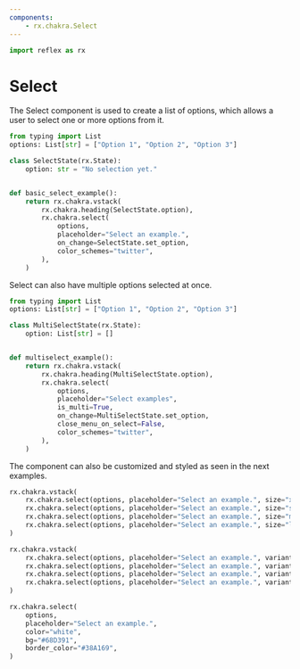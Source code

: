 ```yaml
---
components:
    - rx.chakra.Select
---
```


```python exec
import reflex as rx
```

# Select

The Select component is used to create a list of options, which allows a user to select one or more options from it.

```python demo exec
from typing import List
options: List[str] = ["Option 1", "Option 2", "Option 3"]

class SelectState(rx.State):
    option: str = "No selection yet."


def basic_select_example():
    return rx.chakra.vstack(
        rx.chakra.heading(SelectState.option),
        rx.chakra.select(
            options,
            placeholder="Select an example.",
            on_change=SelectState.set_option,
            color_schemes="twitter",
        ),
    )
```

Select can also have multiple options selected at once.

```python demo exec
from typing import List
options: List[str] = ["Option 1", "Option 2", "Option 3"]

class MultiSelectState(rx.State):
    option: List[str] = []


def multiselect_example():
    return rx.chakra.vstack(
        rx.chakra.heading(MultiSelectState.option),
        rx.chakra.select(
            options, 
            placeholder="Select examples", 
            is_multi=True,
            on_change=MultiSelectState.set_option,
            close_menu_on_select=False,
            color_schemes="twitter",
        ),
    )
```

The component can also be customized and styled as seen in the next examples.

```python demo
rx.chakra.vstack(
    rx.chakra.select(options, placeholder="Select an example.", size="xs"),
    rx.chakra.select(options, placeholder="Select an example.", size="sm"),
    rx.chakra.select(options, placeholder="Select an example.", size="md"),
    rx.chakra.select(options, placeholder="Select an example.", size="lg"),
)
```

```python demo
rx.chakra.vstack(
    rx.chakra.select(options, placeholder="Select an example.", variant="outline"),
    rx.chakra.select(options, placeholder="Select an example.", variant="filled"),
    rx.chakra.select(options, placeholder="Select an example.", variant="flushed"),
    rx.chakra.select(options, placeholder="Select an example.", variant="unstyled"),
)
```

```python demo
rx.chakra.select(
    options,
    placeholder="Select an example.",
    color="white",
    bg="#68D391",
    border_color="#38A169",
)
```
